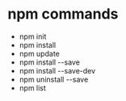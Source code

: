 # npm commands
* npm init
* npm install
* npm update
* npm install --save
* npm install --save-dev
* npm uninstall --save
* npm list